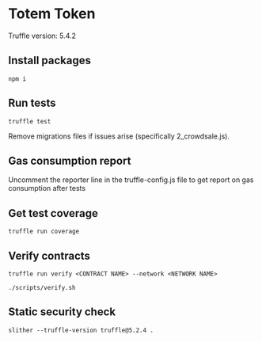 # Totem Token

Truffle version: 5.4.2

## Install packages

```
npm i
```

## Run tests

```
truffle test
```
Remove migrations files if issues arise (specifically 2_crowdsale.js).

## Gas consumption report

Uncomment the reporter line in the truffle-config.js file to get report on gas consumption after tests

## Get test coverage

```
truffle run coverage
```

## Verify contracts

```
truffle run verify <CONTRACT NAME> --network <NETWORK NAME>
```

```
./scripts/verify.sh
```

## Static security check

```
slither --truffle-version truffle@5.2.4 .
```
